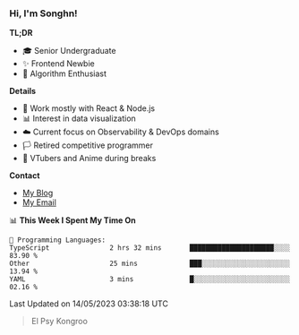 ### Hi, I'm Songhn!

**TL;DR**

- 🎓 Senior Undergraduate
- ✨ Frontend Newbie
- 🎈 Algorithm Enthusiast

**Details**

- 🎯 Work mostly with React & Node.js
- 📊 Interest in data visualization
- ☁️ Current focus on Observability & DevOps domains
- 🏳️ Retired competitive programmer
- 🍵 VTubers and Anime during breaks

**Contact**
- [My Blog](https://blog.songhn.com)
- [My Email](mailto:songhn233@gmail.com)

<!--START_SECTION:waka-->
📊 **This Week I Spent My Time On** 

```text
💬 Programming Languages: 
TypeScript               2 hrs 32 mins       █████████████████████░░░░   83.90 % 
Other                    25 mins             ███░░░░░░░░░░░░░░░░░░░░░░   13.94 % 
YAML                     3 mins              █░░░░░░░░░░░░░░░░░░░░░░░░   02.16 % 
```


 Last Updated on 14/05/2023 03:38:18 UTC
<!--END_SECTION:waka-->

> El Psy Kongroo

